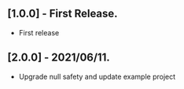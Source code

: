 ## [1.0.0] - First Release.

* First release

## [2.0.0] - 2021/06/11.

* Upgrade null safety and update example project 